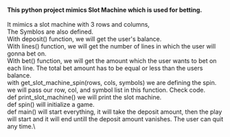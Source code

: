 **This python project mimics Slot Machine which is used for betting.**\
\
It mimics a slot machine with 3 rows and columns,\
The Symblos are also defined.\
With deposit() function, we will get the user's balance.\
With lines() function, we will get the number of lines in which the user will gonna bet on.\
With bet() function, we will get the amount which the user wants to bet on each line. The total bet amount has to be equal or less than the users balance.\
with get_slot_machine_spin(rows, cols, symbols) we are defining the spin. we will pass our row, col, and symbol list in this function. Check code.\
def print_slot_machine() we will print the slot machine.\
def spin() will initialize a  game.\
def main() will start everything, it will take the deposit amount, then the play will start and it will end untill the deposit amount vanishes. The user can quit any time.\

